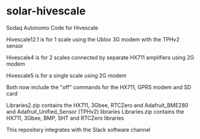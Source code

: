 # solar-hivescale
Sodaq Autonomo Code for Hivescale

Hivescale12.1 is for 1 scale using the Ublox 3G modem with the TPHv2 sensor

Hivescale4 is for 2 scales connected by separate HX711 amplifiers using 2G modem

Hivescale5 is for a single scale using 2G modem

Both now include the "off" commands for the HX711, GPRS modem and SD card

Libraries2.zip contains the HX711, 3Gbee, RTCZero and Adafruit_BME280 and Adafruit_Unified_Sensor (TPHv2) libraries
Libraries.zip contains the HX711, 3Gbee, BMP, SHT and RTCZero libraries

This repository integrates with the Slack software channel
